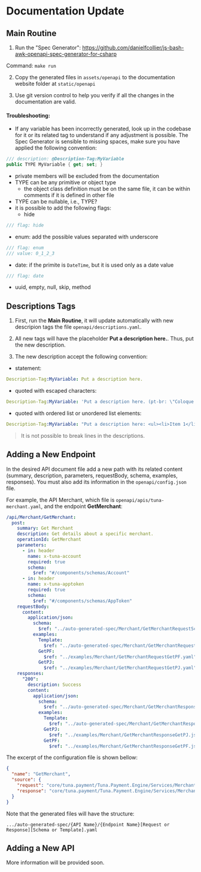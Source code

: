 # Documentation Update

## Main Routine

1. Run the "Spec Generator": https://github.com/danielfcollier/js-bash-awk-openapi-spec-generator-for-csharp

Command: `make run`

2. Copy the generated files in `assets/openapi` to the documentation website folder at `static/openapi`

3. Use git version control to help you verify if all the changes in the documentation are valid.

#### Troubleshooting:

- If any variable has been incorrectly generated, look up in the codebase for it or its related tag to understand if any adjustment is possible. The Spec Generator is sensible to missing spaces, make sure you have applied the following convention:

```csharp
/// description: @Description-Tag:MyVariable
public TYPE MyVariable { get; set; }
```

- private members will be excluded from the documentation
- TYPE can be any primitive or object type
  - the object class definition must be on the same file, it can be within comments if it is defined in other file
- TYPE can be nullable, i.e., TYPE?
- it is possible to add the following flags:
  - hide

```csharp
/// flag: hide
```

  - enum: add the possible values separated with underscore

```csharp
/// flag: enum
/// value: 0_1_2_3
```

  - date: if the primite is `DateTime`, but it is used only as a date value

```csharp
/// flag: date
```

  - uuid, empty, null, skip, method

## Descriptions Tags

1. First, run the **Main Routine**, it will update automatically with new descripion tags the file `openapi/descriptions.yaml`.

2. All new tags will have the placeholder **Put a description here.**. Thus, put the new description.

3. The new description accept the following convention:

- statement:

```yaml
Description-Tag:MyVariable: Put a description here.
```

- quoted with escaped characters:

```yaml
Description-Tag:MyVariable: 'Put a description here. (pt-br: \"Coloque uma descrição aqui.\").'
```

- quoted with ordered list or unordered list elements:

```yaml
Description-Tag:MyVariable: "Put a description here: <ul><li>Item 1</li> <li>Item 2</li> </ul>"
```

> It is not possible to break lines in the descriptions.

## Adding a New Endpoint

In the desired API document file add a new path with its related content (summary, description, parameters, requestBody, schema, examples, responses). You must also add its information in the `openapi/config.json` file.

For example, the API Merchant, which file is `openapi/apis/tuna-merchant.yaml`, and the endpoint **GetMerchant**:

```yaml
/api/Merchant/GetMerchant:
  post:
    summary: Get Merchant
    description: Get details about a specific merchant.
    operationId: GetMerchant
    parameters:
      - in: header
        name: x-tuna-account
        required: true
        schema:
          $ref: "#/components/schemas/Account"
      - in: header
        name: x-tuna-apptoken
        required: true
        schema:
          $ref: "#/components/schemas/AppToken"
    requestBody:
      content:
        application/json:
          schema:
            $ref: "../auto-generated-spec/Merchant/GetMerchantRequestSchema.yaml"
          examples:
            Template:
              $ref: "../auto-generated-spec/Merchant/GetMerchantRequestTemplate.yaml"
            GetPF:
              $ref: "../examples/Merchant/GetMerchantRequestGetPF.yaml"
            GetPJ:
              $ref: "../examples/Merchant/GetMerchantRequestGetPJ.yaml"
    responses:
      "200":
        description: Success
        content:
          application/json:
            schema:
              $ref: "../auto-generated-spec/Merchant/GetMerchantResponseSchema.yaml"
            examples:
              Template:
                $ref: "../auto-generated-spec/Merchant/GetMerchantResponseTemplate.yaml"
              GetPJ:
                $ref: "../examples/Merchant/GetMerchantResponseGetPJ.json"
              GetPF:
                $ref: "../examples/Merchant/GetMerchantResponseGetPF.json"
```

The excerpt of the configuration file is shown bellow:

```json
{
  "name": "GetMerchant",
  "source": {
    "request": "core/tuna.payment/Tuna.Payment.Engine/Services/Merchants/GetMerchant/GetMerchantRequest.cs",
    "response": "core/tuna.payment/Tuna.Payment.Engine/Services/Merchants/GetMerchant/GetMerchantResponse.cs"
  }
}
```

Note that the generated files will have the structure:

```
.../auto-generated-spec/{API Name}/{Endpoint Name}[Request or Response][Schema or Template].yaml
```

## Adding a New API

More information will be provided soon.
